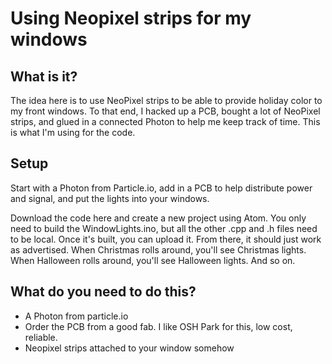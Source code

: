 <h1>Using Neopixel strips for my windows</h1>
<h2>What is it?</h2>
<p>The idea here is to use NeoPixel strips to be able to provide holiday color to my front windows. To that end, I hacked up a PCB, bought a lot of NeoPixel strips, and glued in a connected Photon to help me keep track of time. This is what I'm using for the code.</p>
<h2>Setup</h2>
<p>Start with a Photon from Particle.io, add in a PCB to help distribute power and signal, and put the lights into
your windows.</p>
<p>Download the code here and create a new project using Atom. You only need to build the WindowLights.ino, but all the other .cpp and .h files need to be local. Once it's built, you can upload it. From there, it should just work as advertised. When Christmas rolls around, you'll see Christmas lights. When Halloween rolls around, you'll see Halloween lights. And so on.</p>
<h2>What do you need to do this?</h2>
<ul>
<li>A Photon from particle.io</li>
<li>Order the PCB from a good fab. I like OSH Park for this, low cost, reliable.</li>
<li>Neopixel strips attached to your window somehow</li>
</ul>
